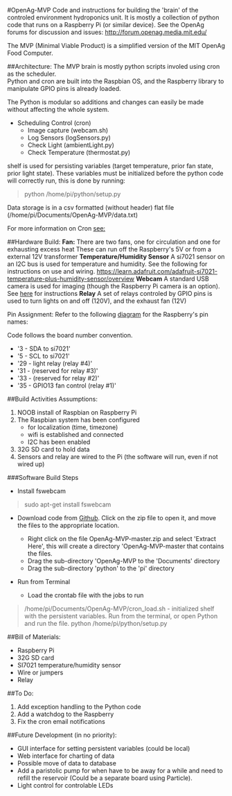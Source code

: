 #OpenAg-MVP
Code and instructions for building the 'brain' of the controled environment hydroponics unit.
It is mostly a collection of python code that runs on a Raspberry Pi (or similar device).  See the OpenAg forums for discussion and issues:
http://forum.openag.media.mit.edu/

The MVP (Minimal Viable Product) is a simplified version of the MIT OpenAg Food Computer.


##Architecture:
The MVP brain is mostly python scripts involed using cron as the scheduler.  
Python and cron are built into the Raspbian OS, and the Raspberry library to manipulate GPIO pins is already loaded.

The Python is modular so additions and changes can easily be made without affecting the whole system.

- Scheduling Control (cron)
    - Image capture (webcam.sh)
    - Log Sensors (logSensors.py)
    - Check Light (ambientLight.py)
    - Check Temperature (thermostat.py)

shelf is used for persisting variables (target temperature, prior fan state, prior light state).  These variables must be initialized before the python code will correctly run, this is done by running:

> python /home/pi/python/setup.py

Data storage is in a csv formatted (without header) flat file (/home/pi/Documents/OpenAg-MVP/data.txt)

For more information on Cron [see:](https://docs.oracle.com/cd/E23824_01/html/821-1451/sysrescron-24589.html)

##Hardware Build:
**Fan:**
There are two fans, one for circulation and one for exhausting excess heat  These can run off the Raspberry's 5V or from a external 12V transformer
**Temperature/Humidity Sensor**
A si7021 sensor on an I2C bus is used for temperature and humidity.  See the following for instructions on use and wiring.
https://learn.adafruit.com/adafruit-si7021-temperature-plus-humidity-sensor/overview
**Webcam**
A standard USB camera is used for imaging (though the Raspberry Pi camera is an option).  See [here](https://www.raspberrypi.org/documentation/usage/webcams/) for instructions
**Relay**
A set of relays controled by GPIO pins is used to turn lights on and off (120V), and the exhaust fan (12V)

Pin Assignment:
Refer to the following [diagram](https://docs.particle.io/datasheets/raspberrypi-datasheet/#pin-out-diagram) for the Raspberry's pin names:

Code follows the board number convention.

- '3 - SDA to si7021'
- '5 - SCL to si7021'
- '29 - light relay (relay #4)'
- '31 - (reserved for relay #3)'
- '33 - (reserved for relay #2)'
- '35 - GPIO13 fan control (relay #1)'


##Build Activities
Assumptions:
1. NOOB install of Raspbian on Raspberry Pi
2. The Raspbian system has been configured 
    - for localization (time, timezone)
    - wifi is established and connected
    - I2C has been enabled
2. 32G SD card to hold data
3. Sensors and relay are wired to the Pi (the software will run, even if not wired up)

###Software Build Steps

 - Install fswebcam
> sudo apt-get install fswebcam

- Download code from [Github](https://github.com/webbhm/OpenAg-MVP).  Click on the zip file to open it, and move the files to the appropriate location.
    - Right click on the file OpenAg-MVP-master.zip and select 'Extract Here', this will create a directory 'OpenAg-MVP-master that contains the files.
    - Drag the sub-directory 'OpenAg-MVP to the 'Documents' directory
    - Drag the sub-directory 'python' to the 'pi' directory

- Run from Terminal
    - Load the crontab file with the jobs to run
> /home/pi/Documents/OpenAg-MVP/cron_load.sh
    - initialized shelf with the persistent variables.  Run from the terminal, or open Python and run the file.
> python /home/pi/python/setup.py

##Bill of Materials:
- Raspberry Pi
- 32G SD card
- SI7021 temperature/humidity sensor
- Wire or jumpers
- Relay

##To Do:
1. Add exception handling to the Python code
2. Add a watchdog to the Raspberry
3. Fix the cron email notifications

##Future Development (in no priority):
- GUI interface for setting persistent variables (could be local)
- Web interface for charting of data
- Possible move of data to database
- Add a paristolic pump for when have to be away for a while and need to refill the reservoir (Could be a separate board using Particle).
- Light control for controlable LEDs
